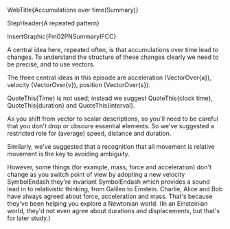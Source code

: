 WebTitle{Accumulations over time(Summary)}

StepHeader{A repeated pattern}

InsertGraphic{Fm02PNSummaryIFCC}

A central idea here, repeated often, is that accumulations over time lead to changes. To understand the structure of these changes clearly we need to be precise, and to use vectors.

The three central ideas in this episode are acceleration (VectorOver{a}), velocity (VectorOver{v}), position (VectorOver{s}).

QuoteThis{Time} is not used; instead we suggest QuoteThis{clock time}, QuoteThis{duration} and QuoteThis{interval}.

As you shift from vector to scalar descriptions, so you'll need to be careful that you don't drop or obscure essential elements. So we've suggested a restricted role for (average) speed, distance and duration.

Similarly, we've suggested that a recognition that all movement is relative movement is the key to avoiding ambiguity.

However, some things (for example, mass, force and acceleration) don't change as you switch point of view by adopting a new velocity SymbolEndash they're invariant SymbolEndash which provides a sound lead in to relativistic thinking, from Galileo to Einstein. Charlie, Alice and Bob have always agreed about force, acceleration and mass. That's because they've been helping you explore a Newtonian world. (In an Einsteinian world, they'd not even agree about durations and displacements, but that's for later study.)

